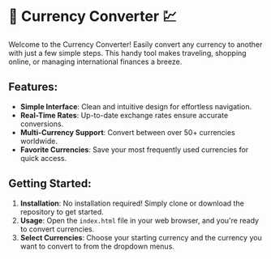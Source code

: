 # 💱 Currency Converter 💹

Welcome to the Currency Converter! Easily convert any currency to another with just a few simple steps. This handy tool makes traveling, shopping online, or managing international finances a breeze.

## Features:

- **Simple Interface**: Clean and intuitive design for effortless navigation.
- **Real-Time Rates**: Up-to-date exchange rates ensure accurate conversions.
- **Multi-Currency Support**: Convert between over 50+ currencies worldwide.
- **Favorite Currencies**: Save your most frequently used currencies for quick access.


## Getting Started:

1. **Installation**: No installation required! Simply clone or download the repository to get started.
2. **Usage**: Open the `index.html` file in your web browser, and you're ready to convert currencies.
3. **Select Currencies**: Choose your starting currency and the currency you want to convert to from the dropdown menus.
